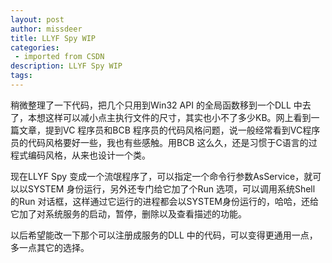```yaml
---
layout: post
author: missdeer
title: LLYF Spy WIP
categories: 
 - imported from CSDN
description: LLYF Spy WIP
tags: 
---
```


稍微整理了一下代码，把几个只用到Win32 API 的全局函数移到一个DLL 中去了，本想这样可以减小点主执行文件的尺寸，其实也小不了多少KB。网上看到一篇文章，提到VC 程序员和BCB 程序员的代码风格问题，说一般经常看到VC程序员的代码风格要好一些，我也有些感触。用BCB 这么久，还是习惯于C语言的过程式编码风格，从来也设计一个类。

现在LLYF Spy 变成一个流氓程序了，可以指定一个命令行参数AsService，就可以以SYSTEM 身份运行，另外还专门给它加了个Run 选项，可以调用系统Shell 的Run 对话框，这样通过它运行的进程都会以SYSTEM身份运行的，哈哈，还给它加了对系统服务的启动，暂停，删除以及查看描述的功能。

以后希望能改一下那个可以注册成服务的DLL 中的代码，可以变得更通用一点，多一点其它的选择。
